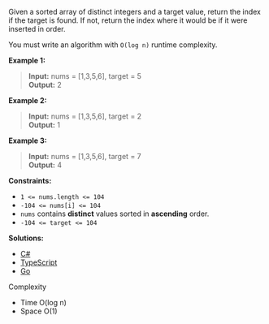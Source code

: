 Given a sorted array of distinct integers and a target value, return the index if the target is found. If not, return the index where it would be if it were inserted in order.

You must write an algorithm with `O(log n)` runtime complexity.

**Example 1:**

> **Input:** nums = [1,3,5,6], target = 5  
> **Output:** 2

**Example 2:**

> **Input:** nums = [1,3,5,6], target = 2  
> **Output:** 1

**Example 3:**

> **Input:** nums = [1,3,5,6], target = 7  
> **Output:** 4

**Constraints:**

- `1 <= nums.length <= 104`
- `-104 <= nums[i] <= 104`
- `nums` contains **distinct** values sorted in **ascending** order.
- `-104 <= target <= 104`

**Solutions:**

- [C#](/binary-search/search-insert-position/search-insert-position.cs)
- [TypeScript](/binary-search/search-insert-position/search-insert-position.ts)
- [Go](/binary-search/search-insert-position/search-insert-position.go)

Complexity
- Time O(log n)
- Space O(1)